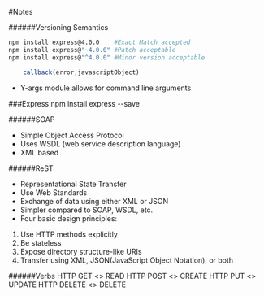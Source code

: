#Notes

######Versioning Semantics
```bash
npm install express@4.0.0    #Exact Match accepted
npm install express@"~4.0.0" #Patch acceptable
npm install express@"^4.0.0" #Minor version acceptable
```

```javascript
    callback(error,javascriptObject)
```

- Y-args module allows for command line arguments

###Express
npm install express --save

######SOAP
- Simple Object Access Protocol
- Uses WSDL (web service description language)
- XML based

######ReST
- Representational State Transfer
- Use Web Standards
- Exchange of data using either XML or JSON
- Simpler compared to SOAP, WSDL, etc.
- Four basic design principles:
1. Use HTTP methods explicitly
2. Be stateless
3. Expose directory structure-like URIs
4. Transfer using XML, JSON(JavaScript Object Notation), or both

######Verbs
HTTP GET    <> READ
HTTP POST   <> CREATE
HTTP PUT    <> UPDATE
HTTP DELETE <> DELETE
